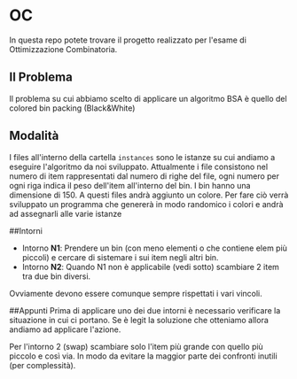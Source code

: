# OC

In questa repo potete trovare il progetto realizzato per l'esame di Ottimizzazione Combinatoria.

## Il Problema
Il problema su cui abbiamo scelto di applicare un algoritmo BSA è quello del colored bin packing (Black&White)

## Modalità
I files all'interno della cartella `instances` sono le istanze su cui andiamo a eseguire l'algoritmo da noi sviluppato.
Attualmente i file consistono nel numero di item rappresentati dal numero di righe del file, ogni numero per ogni riga indica il peso dell'item all'interno del bin.
I bin hanno una dimensione di 150.
A questi files andrà aggiunto un colore.
Per fare ciò verrà sviluppato un programma che genererà in modo randomico i colori e andrà ad assegnarli alle varie istanze

##Intorni
* Intorno **N1**: Prendere un bin (con meno elementi o che contiene elem più piccoli) e cercare di sistemare i sui item negli altri bin.
* Intorno **N2**: Quando N1 non è applicabile (vedi sotto) scambiare 2 item tra due bin diversi.

Ovviamente devono essere comunque sempre rispettati i vari vincoli. 

##Appunti
Prima di applicare uno dei due intorni è necessario verificare la situazione in cui ci portano.
Se è legit la soluzione che otteniamo allora andiamo ad applicare l'azione.

Per l'intorno 2 (swap) scambiare solo l'item più grande con quello più piccolo e così via. In modo da evitare la maggior parte dei confronti inutili
(per complessità).